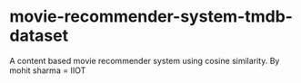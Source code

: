 # movie-recommender-system-tmdb-dataset
A content based movie recommender system using cosine similarity. By mohit sharma = IIOT

